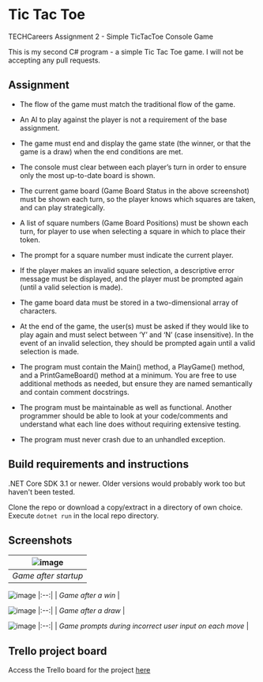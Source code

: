 # Tic Tac Toe
TECHCareers Assignment 2 - Simple TicTacToe Console Game

This is my second C# program - a simple Tic Tac Toe game. I will not be accepting any pull requests.

## Assignment
* The flow of the game must match the traditional flow of the game.

* An AI to play against the player is not a requirement of the base assignment.

* The game must end and display the game state (the winner, or that the game is a draw) when the end conditions are met.

* The console must clear between each player’s turn in order to ensure only the most up-to-date board is shown.

* The current game board (Game Board Status in the above screenshot) must be shown each turn, so the player knows which squares are taken, and can play strategically.

* A list of square numbers (Game Board Positions) must be shown each turn, for player to use when selecting a square in which to place their token.

* The prompt for a square number must indicate the current player.

* If the player makes an invalid square selection, a descriptive error message must be displayed, and the player must be prompted again (until a valid selection is made).

* The game board data must be stored in a two-dimensional array of characters.

* At the end of the game, the user(s) must be asked if they would like to play again and must select between ‘Y’ and ‘N’ (case insensitive). In the event of an invalid selection, they should be prompted again until a valid selection is made.

* The program must contain the Main() method, a PlayGame() method, and a PrintGameBoard() method at a minimum. You are free to use additional methods as needed, but ensure they are named semantically and contain comment docstrings.

* The program must be maintainable as well as functional. Another programmer should be able to look at your code/comments and understand what each line does without requiring extensive testing.

* The program must never crash due to an unhandled exception.

## Build requirements and instructions

.NET Core SDK 3.1 or newer. Older versions would probably work too but haven't been tested. 

Clone the repo or download a copy/extract in a directory of own choice. Execute `dotnet run` in the local repo directory.

## Screenshots

| ![image](https://user-images.githubusercontent.com/60409723/85960699-d59d2280-b962-11ea-8513-6b191f79934d.png) |
|:--:| 
| *Game after startup* |

![image](https://user-images.githubusercontent.com/60409723/85960676-9bcc1c00-b962-11ea-88da-5c93749aae47.png)
|:--:| 
| *Game after a win* |

![image](https://user-images.githubusercontent.com/60409723/85960716-f9606880-b962-11ea-8dda-8a4d3ec9d2ea.png)
|:--:| 
| *Game after a draw* |

![image](https://user-images.githubusercontent.com/60409723/85960750-2280f900-b963-11ea-96b5-ab50c991acf1.png)
|:--:| 
| *Game prompts during incorrect user input on each move* |


## Trello project board
Access the Trello board for the project [here](https://trello.com/b/WpSL1ljr/c-tic-tac-toe)